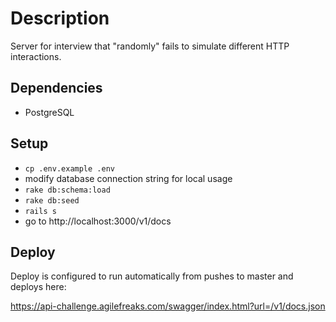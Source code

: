 # Description

Server for interview that "randomly" fails to simulate different HTTP interactions.

## Dependencies
- PostgreSQL

## Setup
- `cp .env.example .env`
- modify database connection string for local usage
- `rake db:schema:load`
- `rake db:seed`
- `rails s`
- go to http://localhost:3000/v1/docs

## Deploy
Deploy is configured to run automatically from pushes to master and deploys here:

https://api-challenge.agilefreaks.com/swagger/index.html?url=/v1/docs.json

